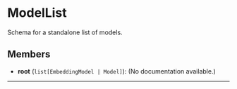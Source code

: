 # ModelList

Schema for a standalone list of models.

## Members
- **root** (`list[EmbeddingModel | Model]`): (No documentation available.)

---
